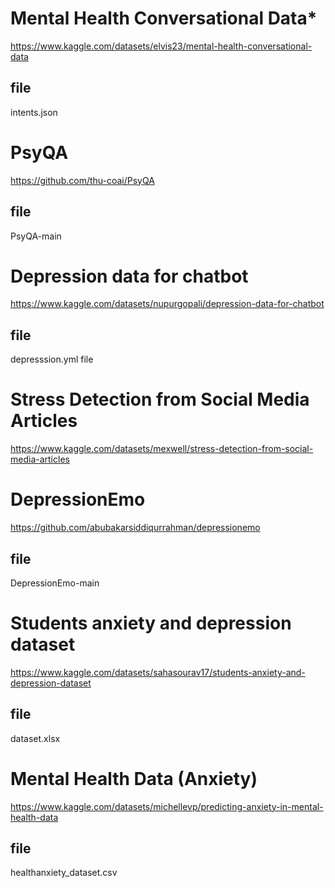 #  **Mental Health Conversational Data***
https://www.kaggle.com/datasets/elvis23/mental-health-conversational-data 
## file
intents.json


# PsyQA
https://github.com/thu-coai/PsyQA
## file
PsyQA-main


# Depression data for chatbot
https://www.kaggle.com/datasets/nupurgopali/depression-data-for-chatbot 
## file
depresssion.yml file

# Stress Detection from Social Media Articles
https://www.kaggle.com/datasets/mexwell/stress-detection-from-social-media-articles 



# DepressionEmo
https://github.com/abubakarsiddiqurrahman/depressionemo
## file 
DepressionEmo-main


# **Students anxiety and depression dataset**  
https://www.kaggle.com/datasets/sahasourav17/students-anxiety-and-depression-dataset
##  file
dataset.xlsx


# Mental Health Data (Anxiety)
https://www.kaggle.com/datasets/michellevp/predicting-anxiety-in-mental-health-data
## file
healthanxiety_dataset.csv

